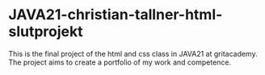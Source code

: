 # JAVA21-christian-tallner-html-slutprojekt
This is the final project of the html and css class in JAVA21 at gritacademy.  
The project aims to create a portfolio of my work and competence.
